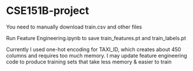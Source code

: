 # CSE151B-project

You need to manually download train.csv and other files

Run Feature Engineering.ipynb to save train_features.pt and train_labels.pt

Currently I used one-hot encoding for TAXI_ID, which creates about 450 columns and requires too much memory. I may update feature engineering code to produce training sets that take less memory & easier to train
